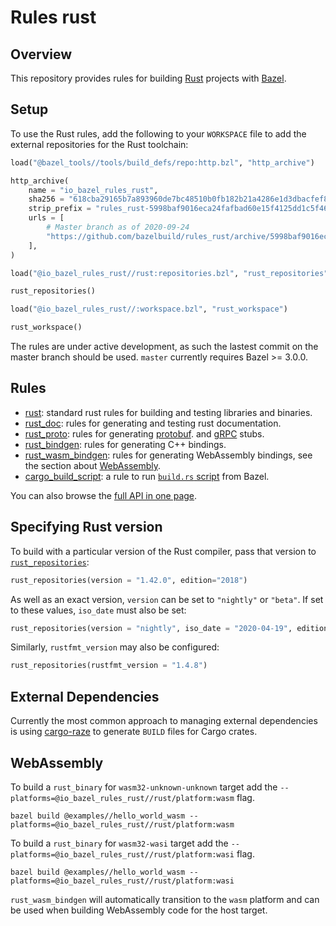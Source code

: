 # Rules rust

## Overview

This repository provides rules for building [Rust][rust] projects with [Bazel](https://bazel.build/).

[rust]: http://www.rust-lang.org/

<!-- TODO: Render generated docs on the github pages site again, https://bazelbuild.github.io/rules_rust/ -->

<a name="setup"></a>

## Setup

To use the Rust rules, add the following to your `WORKSPACE` file to add the external repositories for the Rust toolchain:

```python
load("@bazel_tools//tools/build_defs/repo:http.bzl", "http_archive")

http_archive(
    name = "io_bazel_rules_rust",
    sha256 = "618cba29165b7a893960de7bc48510b0fb182b21a4286e1d3dbacfef89ace906",
    strip_prefix = "rules_rust-5998baf9016eca24fafbad60e15f4125dd1c5f46",
    urls = [
        # Master branch as of 2020-09-24
        "https://github.com/bazelbuild/rules_rust/archive/5998baf9016eca24fafbad60e15f4125dd1c5f46.tar.gz",
    ],
)

load("@io_bazel_rules_rust//rust:repositories.bzl", "rust_repositories")

rust_repositories()

load("@io_bazel_rules_rust//:workspace.bzl", "rust_workspace")

rust_workspace()
```

The rules are under active development, as such the lastest commit on the master branch should be used. `master` currently requires Bazel >= 3.0.0.

## Rules

- [rust](rust.md): standard rust rules for building and testing libraries and binaries.
- [rust_doc](rust_doc.md): rules for generating and testing rust documentation.
- [rust_proto](rust_proto.md): rules for generating [protobuf](https://developers.google.com/protocol-buffers).
  and [gRPC](https://grpc.io) stubs.
- [rust_bindgen](rust_bindgen.md): rules for generating C++ bindings.
- [rust_wasm_bindgen](rust_wasm_bindgen.md): rules for generating WebAssembly bindings, see the section about [WebAssembly](#webassembly).
- [cargo_build_script](cargo_build_script.md): a rule to run [`build.rs` script](https://doc.rust-lang.org/cargo/reference/build-scripts.html) from Bazel.

You can also browse the [full API in one page](flatten.md).

## Specifying Rust version

To build with a particular version of the Rust compiler, pass that version to [`rust_repositories`](flatten.md#rust_repositories):

```python
rust_repositories(version = "1.42.0", edition="2018")
```

As well as an exact version, `version` can be set to `"nightly"` or `"beta"`. If set to these values, `iso_date` must also be set:

```python
rust_repositories(version = "nightly", iso_date = "2020-04-19", edition="2018")
```

Similarly, `rustfmt_version` may also be configured:

```python
rust_repositories(rustfmt_version = "1.4.8")
```

## External Dependencies

Currently the most common approach to managing external dependencies is using
[cargo-raze](https://github.com/google/cargo-raze) to generate `BUILD` files for Cargo crates.

## WebAssembly

To build a `rust_binary` for `wasm32-unknown-unknown` target add the `--platforms=@io_bazel_rules_rust//rust/platform:wasm` flag.

```command
bazel build @examples//hello_world_wasm --platforms=@io_bazel_rules_rust//rust/platform:wasm
```

To build a `rust_binary` for `wasm32-wasi` target add the `--platforms=@io_bazel_rules_rust//rust/platform:wasi` flag.

```command
bazel build @examples//hello_world_wasm --platforms=@io_bazel_rules_rust//rust/platform:wasi
```

`rust_wasm_bindgen` will automatically transition to the `wasm` platform and can be used when
building WebAssembly code for the host target.
